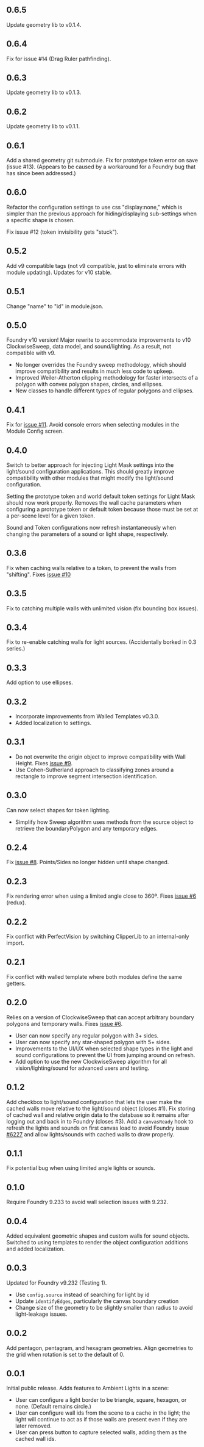 ## 0.6.5
Update geometry lib to v0.1.4.

## 0.6.4
Fix for issue #14 (Drag Ruler pathfinding).

## 0.6.3
Update geometry lib to v0.1.3.

## 0.6.2
Update geometry lib to v0.1.1.

## 0.6.1
Add a shared geometry git submodule.
Fix for prototype token error on save (issue #13). (Appears to be caused by a workaround for a Foundry bug that has since been addressed.)

## 0.6.0
Refactor the configuration settings to use css "display:none," which is simpler than the previous approach for hiding/displaying sub-settings when a specific shape is chosen.

Fix issue #12 (token invisibility gets "stuck").

## 0.5.2
Add v9 compatible tags (not v9 compatible, just to eliminate errors with module updating).
Updates for v10 stable.

## 0.5.1
Change "name" to "id" in module.json.

## 0.5.0
Foundry v10 version! Major rewrite to accommodate improvements to v10 ClockwiseSweep, data model, and sound/lighting. As a result, not compatible with v9.
- No longer overrides the Foundry sweep methodology, which should improve compatibility and results in much less code to upkeep.
- Improved Weiler-Atherton clipping methodology for faster intersects of a polygon with convex polygon shapes, circles, and ellipses.
- New classes to handle different types of regular polygons and ellipses.

## 0.4.1
Fix for [issue #11](https://github.com/caewok/fvtt-light-mask/issues/11). Avoid console errors when selecting modules in the Module Config screen.

## 0.4.0
Switch to better approach for injecting Light Mask settings into the light/sound configuration applications. This should greatly improve compatibility with other modules that might modify the light/sound configuration.

Setting the prototype token and world default token settings for Light Mask should now work properly. Removes the wall cache parameters when configuring a prototype token or default token because those must be set at a per-scene level for a given token.

Sound and Token configurations now refresh instantaneously when changing the parameters of a sound or light shape, respectively.

## 0.3.6
Fix when caching walls relative to a token, to prevent the walls from "shifting". Fixes [issue #10](https://github.com/caewok/fvtt-light-mask/issues/10)

## 0.3.5
Fix to catching multiple walls with unlimited vision (fix bounding box issues).

## 0.3.4
Fix to re-enable catching walls for light sources. (Accidentally borked in 0.3 series.)

## 0.3.3
Add option to use ellipses.

## 0.3.2
- Incorporate improvements from Walled Templates v0.3.0.
- Added localization to settings.

## 0.3.1
- Do not overwrite the origin object to improve compatibility with Wall Height. Fixes [issue #9](https://github.com/caewok/fvtt-light-mask/issues/9).
- Use Cohen-Sutherland approach to classifying zones around a rectangle to improve segment intersection identification.

## 0.3.0
Can now select shapes for token lighting.
- Simplify how Sweep algorithm uses methods from the source object to retrieve the boundaryPolygon and any temporary edges.

## 0.2.4
Fix [issue #8](https://github.com/caewok/fvtt-light-mask/issues/8). Points/Sides no longer hidden until shape changed.

## 0.2.3
Fix rendering error when using a limited angle close to 360º. Fixes [issue #6](https://github.com/caewok/fvtt-light-mask/issues/6) (redux).

## 0.2.2
Fix conflict with PerfectVision by switching ClipperLib to an internal-only import.

## 0.2.1
Fix conflict with walled template where both modules define the same getters.

## 0.2.0
Relies on a version of ClockwiseSweep that can accept arbitrary boundary polygons and temporary walls. Fixes [issue #6](https://github.com/caewok/fvtt-light-mask/issues/6).
- User can now specify any regular polygon with 3+ sides.
- User can now specify any star-shaped polygon with 5+ sides.
- Improvements to the UI/UX when selected shape types in the light and sound configurations to prevent the UI from jumping around on refresh.
- Add option to use the new ClockwiseSweep algorithm for all vision/lighting/sound for advanced users and testing.

## 0.1.2
Add checkbox to light/sound configuration that lets the user make the cached walls move relative to the light/sound object (closes #1). Fix storing of cached wall and relative origin data to the database so it remains after logging out and back in to Foundry (closes #3). Add a `canvasReady` hook to refresh the lights and sounds on first canvas load to avoid Foundry issue [#6227](https://gitlab.com/foundrynet/foundryvtt/-/issues/6227) and allow lights/sounds with cached walls to draw properly.

## 0.1.1
Fix potential bug when using limited angle lights or sounds.

## 0.1.0
Require Foundry 9.233 to avoid wall selection issues with 9.232.

## 0.0.4
Added equivalent geometric shapes and custom walls for sound objects. Switched to using templates to render the object configuration additions and added localization.

## 0.0.3
Updated for Foundry v9.232 (Testing 1).
- Use `config.source` instead of searching for light by id
- Update `identifyEdges`, particularly the canvas boundary creation
- Change size of the geometry to be slightly smaller than radius to avoid light-leakage issues.

## 0.0.2
Add pentagon, pentagram, and hexagram geometries. Align geometries to the grid when rotation is set to the default of 0.

## 0.0.1

Initial public release. Adds features to Ambient Lights in a scene:

- User can configure a light border to be triangle, square, hexagon, or none. (Default remains circle.)
- User can configure wall ids from the scene to a cache in the light; the light will continue to act as if those walls are present even if they are later removed.
- User can press button to capture selected walls, adding them as the cached wall ids.


